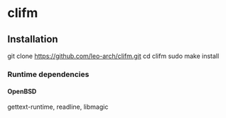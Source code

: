 # clifm

## Installation

git clone https://github.com/leo-arch/clifm.git
cd clifm
sudo make install

### Runtime dependencies

#### OpenBSD

gettext-runtime, readline, libmagic
